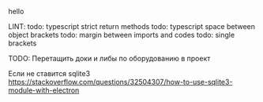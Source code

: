 hello

LINT:
todo: typescript strict return methods
todo: typescript space between object brackets
todo: margin between imports and codes
todo: single brackets

TODO:
Перетащить доки и либы по оборудованию в проект


Если не ставится sqlite3
https://stackoverflow.com/questions/32504307/how-to-use-sqlite3-module-with-electron
